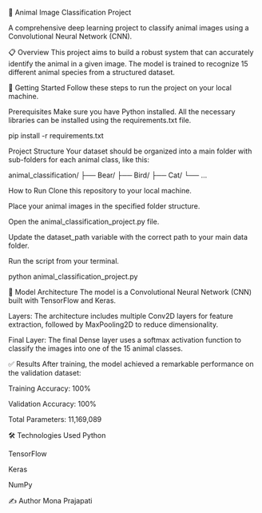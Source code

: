 🐶 Animal Image Classification Project

A comprehensive deep learning project to classify animal images using a Convolutional Neural Network (CNN).

📋 Overview
This project aims to build a robust system that can accurately identify the animal in a given image. The model is trained to recognize 15 different animal species from a structured dataset.

🚀 Getting Started
Follow these steps to run the project on your local machine.

Prerequisites
Make sure you have Python installed. All the necessary libraries can be installed using the requirements.txt file.

pip install -r requirements.txt

Project Structure
Your dataset should be organized into a main folder with sub-folders for each animal class, like this:

animal_classification/
├── Bear/
├── Bird/
├── Cat/
└── ...

How to Run
Clone this repository to your local machine.

Place your animal images in the specified folder structure.

Open the animal_classification_project.py file.

Update the dataset_path variable with the correct path to your main data folder.

Run the script from your terminal.

python animal_classification_project.py

🧠 Model Architecture
The model is a Convolutional Neural Network (CNN) built with TensorFlow and Keras.

Layers: The architecture includes multiple Conv2D layers for feature extraction, followed by MaxPooling2D to reduce dimensionality.

Final Layer: The final Dense layer uses a softmax activation function to classify the images into one of the 15 animal classes.

✅ Results
After training, the model achieved a remarkable performance on the validation dataset:

Training Accuracy: 100%

Validation Accuracy: 100%

Total Parameters: 11,169,089

🛠️ Technologies Used
Python

TensorFlow

Keras

NumPy

✍️ Author
Mona Prajapati